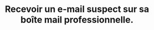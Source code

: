 ---
categories: category-qslMSCVTTV92h34Rc_GNK
definitions:
- definition-ATdO7iwQXxbXJKrjprMQJ
- definition-g1Eg63B8IHESTScdjVOs0
- definition-B-wRGiO_15xtlfl4ZTa2Q
- definition-TcsXuNslfLLcnhbEFaY3q
goodPractices:
- good-practice-IDAitAlcSU0w-cwMVGnEh
risks:
- Télécharger une pièce jointe. Cliquer sur un lien contenant un virus informatique.
  Envoyer des données personnelles qui pourraient vous compromettre ainsi que votre
  entreprise.
title: Recevoir un e-mail suspect sur sa boîte mail professionnelle.
uuid: vulnerability-QwIEHZS-lys0me-vv4RYD
visibleInCms: true
---